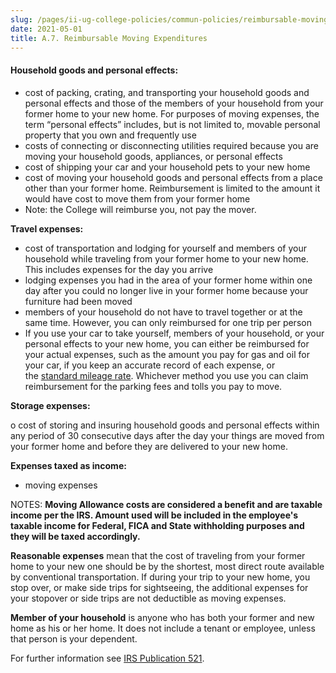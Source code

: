 ```yaml
---
slug: /pages/ii-ug-college-policies/commun-policies/reimbursable-moving-exp
date: 2021-05-01
title: A.7. Reimbursable Moving Expenditures
---
```

#### **Household goods and personal effects:**

* cost of packing, crating, and transporting your household goods and personal effects and those of the members of your household from your former home to your new home. For purposes of moving expenses, the term “personal effects” includes, but is not limited to, movable personal property that you own and frequently use
* costs of connecting or disconnecting utilities required because you are moving your household goods, appliances, or personal effects
* cost of shipping your car and your household pets to your new home
* cost of moving your household goods and personal effects from a place other than your former home. Reimbursement is limited to the amount it would have cost to move them from your former home
* Note: the College will reimburse you, not pay the mover.

**Travel expenses:**

* cost of transportation and lodging for yourself and members of your household while traveling from your former home to your new home. This includes expenses for the day you arrive
* lodging expenses you had in the area of your former home within one day after you could no longer live in your former home because your furniture had been moved
* members of your household do not have to travel together or at the same time. However, you can only reimbursed for one trip per person
* If you use your car to take yourself, members of your household, or your personal effects to your new home, you can either be reimbursed for your actual expenses, such as the amount you pay for gas and oil for your car, if you keep an accurate record of each expense, or the [standard mileage rate](https://www.middlebury.edu/offices/administration/vpfin/controller/payment/node/275202). Whichever method you use you can claim reimbursement for the parking fees and tolls you pay to move.

**Storage expenses:**

o cost of storing and insuring household goods and personal effects within any period of 30 consecutive days after the day your things are moved from your former home and before they are delivered to your new home.

**Expenses taxed as income:**

* moving expenses

NOTES: **Moving Allowance costs are considered a benefit and are taxable income per the IRS. Amount used will be included in the employee's taxable income for Federal, FICA and State withholding purposes and they will be taxed accordingly.**

**Reasonable expenses** mean that the cost of traveling from your former home to your new one should be by the shortest, most direct route available by conventional transportation. If during your trip to your new home, you stop over, or make side trips for sightseeing, the additional expenses for your stopover or side trips are not deductible as moving expenses.

**Member of your household** is anyone who has both your former and new home as his or her home. It does not include a tenant or employee, unless that person is your dependent.

For further information see [IRS Publication 521](https://www.irs.gov/pub/irs-pdf/p521.pdf).
